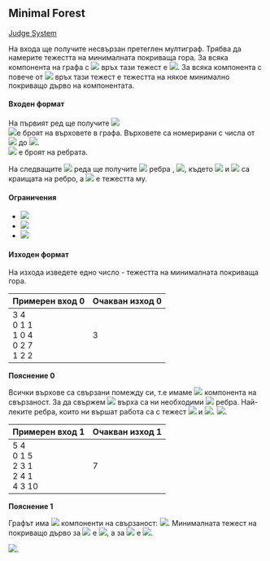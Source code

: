 ## Minimal Forest

[Judge System](https://www.hackerrank.com/contests/practice-9-sda/challenges/forest-1)

На входа ще получите несвързан претеглен мултиграф. Трябва да намерите тежестта на минималната покриваща гора. За всяка компонента на графа с <img src="https://latex.codecogs.com/svg.latex?\Large&space;1"> връх тази тежест е <img src="https://latex.codecogs.com/svg.latex?\Large&space;0">. За всяка компонента с повече от <img src="https://latex.codecogs.com/svg.latex?\Large&space;1"> връх тази тежест е тежестта на някое минимално покриващо дърво на компонентата.

#### Входен формат

На първият ред ще получите <img src="https://latex.codecogs.com/svg.latex?\Large&space;N,M"><br>
<img src="https://latex.codecogs.com/svg.latex?\Large&space;N">е броят на върховете в графа. Върховете са номерирани с числа от <img src="https://latex.codecogs.com/svg.latex?\Large&space;0"> до <img src="https://latex.codecogs.com/svg.latex?\Large&space;N-1">.<br>
<img src="https://latex.codecogs.com/svg.latex?\Large&space;M"> е броят на ребрата.

На следващите <img src="https://latex.codecogs.com/svg.latex?\Large&space;M"> реда ще получите <img src="https://latex.codecogs.com/svg.latex?\Large&space;M"> ребра , <img src="https://latex.codecogs.com/svg.latex?\Large&space;A,B,W">, където <img src="https://latex.codecogs.com/svg.latex?\Large&space;A"> и <img src="https://latex.codecogs.com/svg.latex?\Large&space;B"> са краищата на ребро, а <img src="https://latex.codecogs.com/svg.latex?\Large&space;W"> е тежестта му.

#### Ограничения

- <img src="https://latex.codecogs.com/svg.latex?\Large&space;N\le{20000}">
- <img src="https://latex.codecogs.com/svg.latex?\Large&space;M\le{20000}">
- <img src="https://latex.codecogs.com/svg.latex?\Large&space;W\le{1000}">

#### Изходен формат

На изхода изведете едно число - тежестта на минималната покриваща гора.

Примерен вход 0|Очакван изход 0
-|-
3 4<br>0 1 1<br>1 0 4<br>0 2 7<br>1 2 2|3

**Пояснение 0**

Всички върхове са свързани помежду си, т.е имаме <img src="https://latex.codecogs.com/svg.latex?\Large&space;1"> компонента на свързаност. За да свържем <img src="https://latex.codecogs.com/svg.latex?\Large&space;3"> върха са ни необходими <img src="https://latex.codecogs.com/svg.latex?\Large&space;2"> ребра. Най-леките ребра, които ни вършат работа са с тежест <img src="https://latex.codecogs.com/svg.latex?\Large&space;1"> и <img src="https://latex.codecogs.com/svg.latex?\Large&space;2">. <img src="https://latex.codecogs.com/svg.latex?\Large&space;1+2=3">.

Примерен вход 1|Очакван изход 1
-|-
5 4<br>0 1 5<br>2 3 1<br>2 4 1<br>4 3 10|7

**Пояснение 1**

Графът има <img src="https://latex.codecogs.com/svg.latex?\Large&space;2"> компоненти на свързаност: <img src="https://latex.codecogs.com/svg.latex?\Large&space;0-1,2-3-4">. Минималната тежест на покриващо дърво за <img src="https://latex.codecogs.com/svg.latex?\Large&space;0-1"> е <img src="https://latex.codecogs.com/svg.latex?\Large&space;5">, а за <img src="https://latex.codecogs.com/svg.latex?\Large&space;2-3-4"> е <img src="https://latex.codecogs.com/svg.latex?\Large&space;2">.

<img src="https://latex.codecogs.com/svg.latex?\Large&space;5+2=7">.
